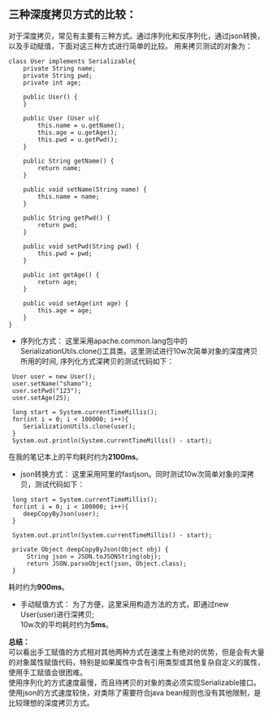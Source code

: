 ## 三种深度拷贝方式的比较：
对于深度拷贝，常见有主要有三种方式。通过序列化和反序列化，通过json转换，以及手动赋值，下面对这三种方式进行简单的比较。
用来拷贝测试的对象为：
```
class User implements Serializable{
    private String name;
    private String pwd;
    private int age;

    public User() {
    }

    public User (User u){
        this.name = u.getName();
        this.age = u.getAge();
        this.pwd = u.getPwd();
    }

    public String getName() {
        return name;
    }

    public void setName(String name) {
        this.name = name;
    }

    public String getPwd() {
        return pwd;
    }

    public void setPwd(String pwd) {
        this.pwd = pwd;
    }

    public int getAge() {
        return age;
    }

    public void setAge(int age) {
        this.age = age;
    }
}
```
* 序列化方式：
这里采用apache.common.lang包中的SerializationUtils.clone()工具类。这里测试进行10w次简单对象的深度拷贝所用的时间, 
序列化方式深拷贝的测试代码如下：
```
 User user = new User();
 user.setName("shamo");
 user.setPwd("123");
 user.setAge(25);

 long start = System.currentTimeMillis();
 for(int i = 0; i < 100000; i++){
    SerializationUtils.clone(user);
 }
 System.out.println(System.currentTimeMillis() - start);
```
在我的笔记本上的平均耗时约为**2100ms**。

* json转换方式：
这里采用阿里的fastjson。同时测试10w次简单对象的深拷贝，测试代码如下：

```
 long start = System.currentTimeMillis();
 for(int i = 0; i < 100000; i++){
    deepCopyByJson(user);
 }

 System.out.println(System.currentTimeMillis() - start);

 private Object deepCopyByJson(Object obj) {
     String json = JSON.toJSONString(obj);
     return JSON.parseObject(json, Object.class);
 }
```
耗时约为**900ms**。

* 手动赋值方式：
	为了方便，这里采用构造方法的方式，即通过new User(user)进行深拷贝;<br>
10w次的平均耗时约为**5ms**。

**总结：** <br>
可以看出手工赋值的方式相对其他两种方式在速度上有绝对的优势，但是会有大量的对象属性赋值代码，特别是如果属性中含有引用类型或其他复杂自定义的属性，使用手工赋值会很困难。<br>
使用序列化的方式速度最慢，而且待拷贝的对象的类必须实现Serializable接口。<br>
使用json的方式速度较快，对类除了需要符合java bean规则也没有其他限制，是比较理想的深度拷贝方式。<br>